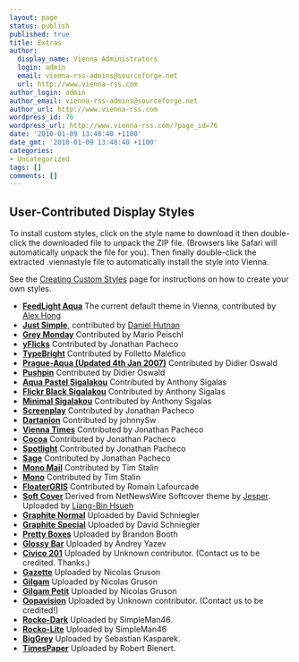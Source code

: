 ```yaml
---
layout: page
status: publish
published: true
title: Extras
author:
  display_name: Vienna Administrators
  login: admin
  email: vienna-rss-admins@sourceforge.net
  url: http://www.vienna-rss.com
author_login: admin
author_email: vienna-rss-admins@sourceforge.net
author_url: http://www.vienna-rss.com
wordpress_id: 76
wordpress_url: http://www.vienna-rss.com/?page_id=76
date: '2010-01-09 13:48:40 +1100'
date_gmt: '2010-01-09 13:48:40 +1100'
categories:
- Uncategorized
tags: []
comments: []
---
```


## User-Contributed Display Styles ##

To install custom styles, click on the style name to download it then double-click the downloaded file to unpack the ZIP file. (Browsers like Safari will automatically unpack the file for you). Then finally double-click the extracted .viennastyle file to automatically install the style into Vienna.

See the [Creating Custom Styles](/development/creating-styles) page for instructions on how to create your own styles.

<ul>
	<li>
		<a href="userstyles/FeedLightAqua.viennastyle.zip"><b>FeedLight Aqua</b></a> The current default theme in Vienna, contributed by <a href="http://graphr.net/">Alex Hong</a>
	</li>
	<li>
	   <a href="{{ '/extras/userstyles/JustSimple.viennastyle.zip' | prepend: site.baseurl }}"><b>Just Simple</b></a>, contributed by <a href="https://www.danielhutnan.com">Daniel Hutnan</a>
	</li>
	<li>
		<a href="userstyles/GreyMonday.viennastyle.zip"><b>Grey Monday</b></a> Contributed by Mario Peischl
	</li>
	<li>
		<a href="userstyles/yFlicks.viennastyle.zip"><b>yFlicks</b></a> Contributed by Jonathan Pacheco
	</li>
	<li>
		<a href="userstyles/typebright-10-viennastyles.zip"><b>TypeBright</b></a> Contributed by Folletto Malefico
	</li>
	<li>
		<a href="userstyles/Prague-Aqua.viennastyle.zip"><b>Prague-Aqua (Updated 4th Jan 2007)</b></a> Contributed by Didier Oswald
	</li>
	<li>
		<a href="userstyles/Pushpin.viennastyle.zip"><b>Pushpin</b></a> Contributed by Didier Oswald
	</li>
	<li>
		<a href="userstyles/aquapastelsigalakou.viennastyle.zip"><b>Aqua Pastel Sigalakou</b></a> Contributed by Anthony Sigalas
	</li>
	<li>
		<a href="userstyles/flickrblacksigalakou.viennastyle.zip"><b>Flickr Black Sigalakou</b></a> Contributed by Anthony Sigalas
	</li>
	<li>
		<a href="userstyles/minimalsigalakou.viennastyle.zip"><b>Minimal Sigalakou</b></a> Contributed by Anthony Sigalas
	</li>
	<li>
		<a href="userstyles/Screenplay.viennastyle.zip"><b>Screenplay</b></a> Contributed by Jonathan Pacheco
	</li>
	<li>
		<a href="http://sarah-and-john.com/john/vienna/dartanion.viennastyle.zip"><b>Dartanion</b></a> Contributed by johnnySw
	</li>
	<li>
		<a href="userstyles/ViennaTimes.viennastyle.zip"><b>Vienna Times</b></a> Contributed by Jonathan Pacheco
	</li>
	<li>
		<a href="userstyles/Cocoa.viennastyle.zip"><b>Cocoa</b></a> Contributed by Jonathan Pacheco
	</li>
	<li>
		<a href="userstyles/Spotlight.viennastyle.zip"><b>Spotlight</b></a> Contributed by Jonathan Pacheco
	</li>
	<li>
		<a href="userstyles/Sage.viennastyle.zip"><b>Sage</b></a> Contributed by Jonathan Pacheco
	</li>
	<li>
		<a href="userstyles/MonoMail.viennastyle.zip"><b>Mono Mail</b></a> Contributed by Tim Stalin
	</li>
	<li>
		<a href="userstyles/Mono.viennastyle.zip"><b>Mono</b></a> Contributed by Tim Stalin
	</li>
	<li>
		<a href="userstyles/floaterGRIS.viennastyle.zip"><b>FloaterGRIS</b></a> Contributed by Romain Lafourcade
	</li>
	<li>
		<a href="userstyles/softcover.viennastyle.zip"><b>Soft Cover</b></a> Derived from NetNewsWire Softcover theme by <a href="http://transient.moltenglobule.org/all/2005/property-is-attributionsharealikelicense">Jesper</a>. Uploaded by <a href="http://hlb.yichi.org/blog/">Liang-Bin Hsueh</a>
	</li>
	<li>
		<a href="userstyles/GraphiteNormal.viennastyle.zip"><b>Graphite Normal</b></a> Uploaded by David Schniegler
	</li>
	<li>
		<a href="userstyles/GraphiteSpecial.viennastyle.zip"><b>Graphite Special</b></a> Uploaded by David Schniegler
	</li>
	<li>
		<b><a href="userstyles/pretty_boxes.viennastyle.zip">Pretty Boxes</a></b> Uploaded by Brandon Booth
	</li>
	<li>
		<b><a href="userstyles/glossybar.viennastyle.zip">Glossy Bar</a></b> Uploaded by Andrey Yazev
	</li>
	<li>
		<b><a href="userstyles/Civico201.viennastyle.zip">Civico 201</a></b> Uploaded by Unknown contributor. (Contact us to be credited. Thanks.)
	</li>
	<li>
		<b><a href="userstyles/Gazette.viennastyle.zip">Gazette</a></b> Uploaded by Nicolas Gruson
	</li>
	<li>
		<b><a href="userstyles/Gilgam.viennastyle.zip">Gilgam</a></b> Uploaded by Nicolas Gruson
	</li>
	<li>
		<b><a href="userstyles/Gilgampetit.viennastyle.zip">Gilgam Petit</a></b> Uploaded by Nicolas Gruson
	</li>
	<li>
		<b><a href="userstyles/Oopavision.viennastyle.zip">Oopavision</a></b> Uploaded by Unknown contributor. (Contact us to be credited!)
	</li>
	<li>
		<b><a href="userstyles/Rocko-Dark.viennastyle.zip">Rocko-Dark</a></b> Uploaded by SimpleMan46.
	</li>
	<li>
		<b><a href="userstyles/Rocko-Light.viennastyle.zip">Rocko-Lite</a></b> Uploaded by SimpleMan46
	</li>
	<li>
		<b><a href="userstyles/BigGrey.viennastyle.zip">BigGrey</a></b> Uploaded by Sebastian Kasparek.
	</li>
	<li>
		<b><a href="userstyles/TimesPaper.viennastyle.zip">TimesPaper</a></b> Uploaded by Robert Bienert.
	</li>
</ul>

